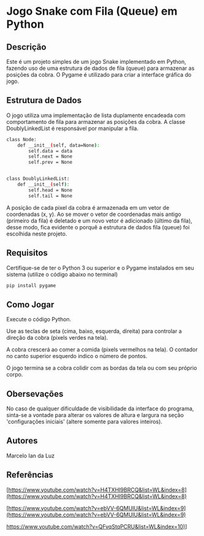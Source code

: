 # Jogo Snake com Fila (Queue) em Python

## Descrição

Este é um projeto simples de um jogo Snake implementado em Python, fazendo uso de uma estrutura de dados de fila (queue) para armazenar as posições da cobra. O Pygame é utilizado para criar a interface gráfica do jogo.

## Estrutura de Dados

O jogo utiliza uma implementação de lista duplamente encadeada com comportamento de fila para armazenar as posições da cobra. A classe DoublyLinkedList é responsável por manipular a fila.

```bash
class Node:
    def __init__(self, data=None):
        self.data = data
        self.next = None
        self.prev = None


class DoublyLinkedList:
    def __init__(self):
        self.head = None
        self.tail = None
```
A posição de cada pixel da cobra é armazenada em um vetor de coordenadas (x, y). Ao se mover o vetor de coordenadas mais antigo (primeiro da fila) é deletado e um novo vetor é adicionado (último da fila), desse modo, fica evidente o porquê a estrutura de dados fila (queue) foi escolhida neste projeto.

## Requisitos

Certifique-se de ter o Python 3 ou superior e o Pygame instalados em seu sistema (utilize o código abaixo no terminal)

```bash
pip install pygame
```

## Como Jogar

Execute o código Python.

Use as teclas de seta (cima, baixo, esquerda, direita) para controlar a direção da cobra (pixels verdes na tela).

A cobra crescerá ao comer a comida (pixels vermelhos na tela). O contador no canto superior esquerdo indico o número de pontos.

O jogo termina se a cobra colidir com as bordas da tela ou com seu próprio corpo.


## Obersevações

No caso de qualquer dificuldade de visibilidade da interface do programa, sinta-se a vontade para alterar os valores de altura e largura na seção 'configurações iniciais' (altere somente para valores inteiros).

## Autores

Marcelo Ian da Luz

## Referências
[https://www.youtube.com/watch?v=H4TXHI9BRCQ&list=WL&index=8](https://www.youtube.com/watch?v=H4TXHI9BRCQ&list=WL&index=8)

[https://www.youtube.com/watch?v=ebVV-6QMUIU&list=WL&index=9](https://www.youtube.com/watch?v=ebVV-6QMUIU&list=WL&index=9)

[https://www.youtube.com/watch?v=QFvqStqPCRU&list=WL&index=10)](https://www.youtube.com/watch?v=QFvqStqPCRU&list=WL&index=10)]
